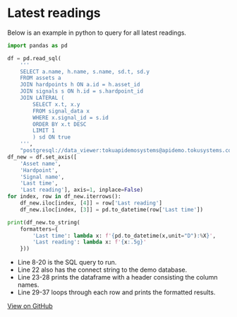 # Latest readings

Below is an example in python to query for all latest readings.

```python
import pandas as pd

df = pd.read_sql(
    '''
    SELECT a.name, h.name, s.name, sd.t, sd.y
    FROM assets a
    JOIN hardpoints h ON a.id = h.asset_id
    JOIN signals s ON h.id = s.hardpoint_id
    JOIN LATERAL (
        SELECT x.t, x.y
        FROM signal_data x
        WHERE x.signal_id = s.id
        ORDER BY x.t DESC
        LIMIT 1
        ) sd ON true
    ''',
    "postgresql://data_viewer:tokuapidemosystems@apidemo.tokusystems.com/tsdb")
df_new = df.set_axis([
    'Asset name',
    'Hardpoint',
    'Signal name',
    'Last time',
    'Last reading'], axis=1, inplace=False)
for index, row in df_new.iterrows():
    df_new.iloc[index, [4]] = row['Last reading']
    df_new.iloc[index, [3]] = pd.to_datetime(row['Last time'])

print(df_new.to_string(
    formatters={
        'Last time': lambda x: f'{pd.to_datetime(x,unit="D"):%X}',
        'Last reading': lambda x: f'{x:.5g}'
    }))
```

- Line 8-20 is the SQL query to run.
- Line 22 also has the connect string to the demo database.
- Line 23-28 prints the dataframe with a header consisting the column names.
- Line 29-37 loops through each row and prints the formatted results.

[View on GitHub](https://github.com/TOKU-Systems/tutorials/blob/develop/docs/latest-readings/latest_readings.py)
